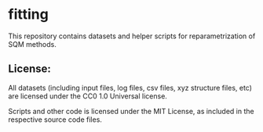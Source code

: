 # fitting

This repository contains datasets and helper scripts for reparametrization of SQM methods.

## License:

All datasets (including input files, log files, csv files, xyz structure files, etc) are licensed under the CC0 1.0 Universal license.

Scripts and other code is licensed under the MIT License, as included in the respective source code files.
